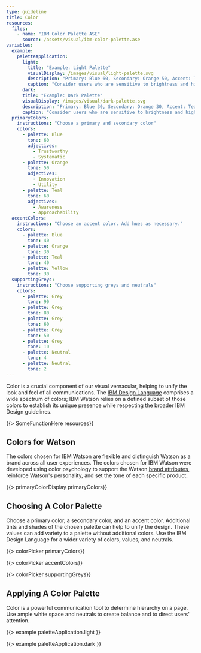 ```yaml
---
type: guideline
title: Color
resources:
  files:
    - name: "IBM Color Palette ASE"
      source: /assets/visual/ibm-color-palette.ase
variables:
  example:
    paletteApplication:
      light:
        title: "Example: Light Palette"
        visualDisplay: /images/visual/light-palette.svg
        description: "Primary: Blue 60, Secondary: Orange 50, Accent: Teal 40"
        caption: "Consider users who are sensitive to brightness and high contrast colors by using a neutral value as a background color instead of pure white."
      dark:
      title: "Example: Dark Palette"
      visualDisplay: /images/visual/dark-palette.svg
      description: "Primary: Blue 30, Secondary: Orange 30, Accent: Teal 30"
      caption: "Consider users who are sensitive to brightness and high contrast colors by using a grey value as a background color instead of pure black."
  primaryColors:
    instructions: "Choose a primary and secondary color"
    colors:
      - palette: Blue
        tone: 60
        adjectives:
          - Trustworthy
          - Systematic
      - palette: Orange
        tone: 50
        adjectives: 
          - Innovation
          - Utility
      - palette: Teal
        tone: 60
        adjectives:
          - Awareness
          - Approachability
  accentColors:
    instructions: "Choose an accent color. Add hues as necessary."
    colors:
      - palette: Blue
        tone: 40
      - palette: Orange
        tone: 30
      - palette: Teal
        tone: 40
      - palette: Yellow
        tone: 30
  supportingGreys:
    instructions: "Choose supporting greys and neutrals"
    colors:
      - palette: Grey
        tone: 90
      - palette: Grey
        tone: 80
      - palette: Grey
        tone: 60
      - palette: Grey
        tone: 50
      - palette: Grey
        tone: 10
      - palette: Neutral
        tone: 4
      - palette: Neutral
        tone: 2
---
```


Color is a crucial component of our visual vernacular, helping to unify the look and feel of all communications. The [IBM Design Language](http://www.ibm.com/design/language/framework/visual/color.shtml) comprises a wide spectrum of colors; IBM Watson relies on a defined subset of those colors to establish its unique presence while respecting the broader IBM Design guidelines.

{{> SomeFunctionHere resources}}

## Colors for Watson

The colors chosen for IBM Watson are flexible and distinguish Watson as a brand across all user experiences. The colors chosen for IBM Watson were developed using color psychology to support the Watson [brand attributes](brand-attributes.html), reinforce Watson's personality, and set the tone of each specific product.

{{> primaryColorDisplay primaryColors}}

## Choosing A Color Palette

Choose a primary color, a secondary color, and an accent color. Additional tints and shades of the chosen palette can help to unify the design. These values can add variety to a palette without additional colors. Use the IBM Design Language for a wider variety of colors, values, and neutrals.

{{> colorPicker primaryColors}}

{{> colorPicker accentColors}}

{{> colorPicker supportingGreys}}

## Applying A Color Palette

Color is a powerful communication tool to determine hierarchy on a page. Use ample white space and neutrals to create balance and to direct users' attention.

{{> example paletteApplication.light }}

{{> example paletteApplication.dark }}

